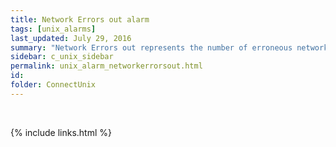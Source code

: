 ```yaml
---
title: ﻿Network Errors out alarm
tags: [unix_alarms]
last_updated: July 29, 2016
summary: "Network Errors out represents the number of erroneous network packets sent by the machine per second. The ﻿Network Errors out alarm may warrant investigation as even a low error rate can indicate network problems."
sidebar: c_unix_sidebar
permalink: unix_alarm_networkerrorsout.html
id:
folder: ConnectUnix
---
```


﻿

{% include links.html %}
